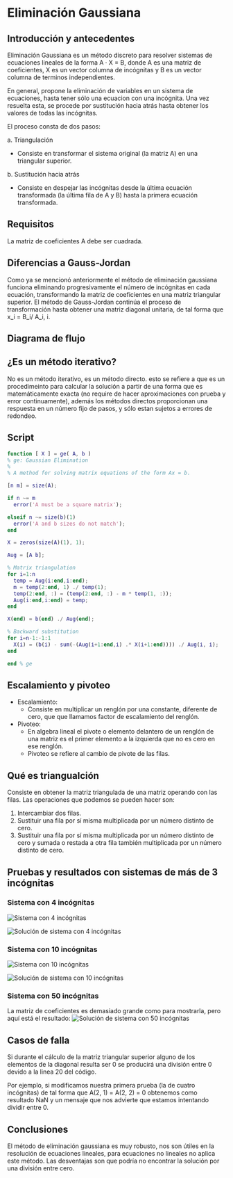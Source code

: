 # Eliminación Gaussiana

## Introducción y antecedentes
Eliminación Gaussiana es un método discreto para resolver sistemas de
ecuaciones lineales de la forma A · X = B, donde A es una matriz de
coeficientes, X es un vector columna de incógnitas y B es un vector columna
de terminos independientes.

En general, propone la eliminación de variables en un sistema de ecuaciones,
hasta tener sólo una ecuacion con una incógnita. Una vez resuelta esta, se
procede por sustitución hacia atrás hasta obtener los valores de todas las
incógnitas.

El proceso consta de dos pasos:

a. Triangulación
  - Consiste en transformar el sistema original (la matriz A) en una
    triangular superior.

b. Sustitución hacia atrás
  - Consiste en despejar las incógnitas desde la última ecuación
    transformada (la última fila de A y B) hasta la primera ecuación
    transformada.


## Requisitos
La matriz de coeficientes A debe ser cuadrada.

## Diferencias a Gauss-Jordan
Como ya se mencionó anteriormente el método de eliminación gaussiana funciona
eliminando progresivamente el número de incógnitas en cada ecuación,
transformando la matriz de coeficientes en una matriz triangular superior.
El método de Gauss-Jordan continúa el proceso de transformación hasta obtener
una matriz diagonal unitaria, de tal forma que x_i = B_i/ A_i, i.


## Diagrama de flujo


## ¿Es un método iterativo?
No es un método iterativo, es un método directo. esto se refiere a que es un
procedimeinto para calcular la solución a partir de una forma que es
matemáticamente exacta (no require de hacer aproximaciones con prueba y error continuamente),
además los métodos directos proporcionan una respuesta en un número fijo de pasos,
y sólo estan sujetos a errores de redondeo.

## Script
  ```matlab
  function [ X ] = ge( A, b )
  % ge: Gaussian Elimination
  %
  % A method for solving matrix equations of the form Ax = b.

  [n m] = size(A);

  if n ~= m
    error('A must be a square matrix');

  elseif n ~= size(b)(1)
    error('A and b sizes do not match');
  end

  X = zeros(size(A)(1), 1);

  Aug = [A b];

  % Matrix triangulation
  for i=1:n
    temp = Aug(i:end,i:end);
    m = temp(2:end, 1) ./ temp(1);
    temp(2:end, :) = (temp(2:end, :) - m * temp(1, :));
    Aug(i:end,i:end) = temp;
  end

  X(end) = b(end) ./ Aug(end);

  % Backward substitution
  for i=n-1:-1:1
    X(i) = (b(i) - sum(-(Aug(i+1:end,i) .* X(i+1:end)))) ./ Aug(i, i);
  end

  end % ge
  ```

## Escalamiento y pivoteo
- Escalamiento:
  + Consiste en multiplicar un renglón por una constante, diferente de cero, que
    que llamamos factor de escalamiento del renglón.
- Pivoteo:
  + En algebra lineal el pivote o elemento delantero de un renglón de una matriz es
    el primer elemento a la izquierda que no es cero en ese renglón.
  + Pivoteo se refiere al cambio de pivote de las filas.

## Qué es triangualción
Consiste en obtener la matriz triangulada de una matriz operando con las filas.
Las operaciones que podemos se pueden hacer son:

1. Intercambiar dos filas.
2. Sustituir una fila por sí misma multiplicada por un número distinto de cero.
3. Sustituir una fila por sí misma multiplicada por un número distinto de cero y
sumada o restada a otra fila también multiplicada por un número distinto de cero.

## Pruebas y resultados con sistemas de más de 3 incógnitas

### Sistema con 4 incógnitas
![Sistema con 4 incógnitas](AB4.gif)

![Solución de sistema con 4 incógnitas](./X4.gif)

### Sistema con 10 incógnitas
![Sistema con 10 incógnitas](AB10.gif)

![Solución de sistema con 10 incógnitas](./X10.gif)

### Sistema con 50 incógnitas
La matriz de coeficientes es demasiado grande como para mostrarla, pero aquí está el resultado:
![Solución de sistema con 50 incógnitas](./X50.gif)

## Casos de falla
Si durante el cálculo de la matriz triangular superior alguno de los elementos
de la diagonal resulta ser 0 se producirá una división entre 0 devido a la linea
20 del código.

Por ejemplo, si modificamos nuestra primera prueba (la de cuatro incógnitas)
de tal forma que A(2, 1) = A(2, 2) = 0 obtenemos como resultado NaN y un mensaje
que nos advierte que estamos intentando dividir entre 0.

## Conclusiones
El método de eliminación gaussiana es muy robusto, nos son útiles en
la resolución de ecuaciones lineales,
para ecuaciones no lineales no aplica este método.
Las desventajas son que podría no encontrar la solución por una división entre cero.
